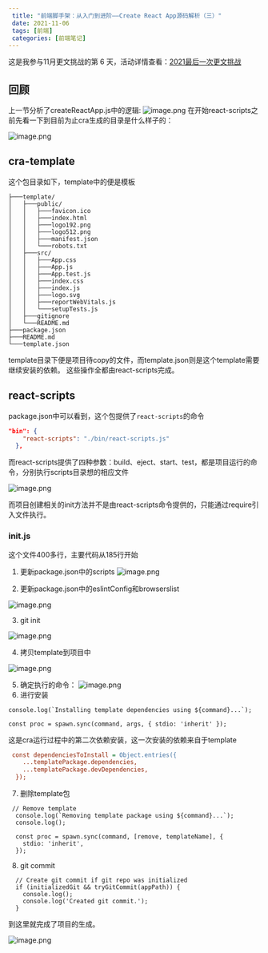 ```yaml
---
 title: "前端脚手架：从入门到进阶——Create React App源码解析（三）"
 date: 2021-11-06
 tags: [前端]
 categories: [前端笔记]
---
```


这是我参与11月更文挑战的第 6 天，活动详情查看：[2021最后一次更文挑战](https://juejin.cn/post/7023643374569816095/ "https://juejin.cn/post/7023643374569816095/")

回顾
--

上一节分析了createReactApp.js中的逻辑: ![image.png](../imgs/0ee7c29a050f4ff7b580e73d1d1932f7.png) 在开始react-scripts之前先看一下到目前为止cra生成的目录是什么样子的：

![image.png](../imgs/0255ec42a61443f582afd734d41915cb.png)

cra-template
------------

这个包目录如下，template中的便是模板

```arduino
├───template/
│   ├───public/
│   │   ├───favicon.ico
│   │   ├───index.html
│   │   ├───logo192.png
│   │   ├───logo512.png
│   │   ├───manifest.json
│   │   └───robots.txt
│   ├───src/
│   │   ├───App.css
│   │   ├───App.js
│   │   ├───App.test.js
│   │   ├───index.css
│   │   ├───index.js
│   │   ├───logo.svg
│   │   ├───reportWebVitals.js
│   │   └───setupTests.js
│   ├───gitignore
│   └───README.md
├───package.json
├───README.md
└───template.json
```

template目录下便是项目待copy的文件，而template.json则是这个template需要继续安装的依赖。 这些操作全都由react-scripts完成。

react-scripts
-------------

package.json中可以看到，这个包提供了`react-scripts`的命令

```json
"bin": {
    "react-scripts": "./bin/react-scripts.js"
  },
```

而react-scripts提供了四种参数：build、eject、start、test，都是项目运行的命令，分别执行scripts目录想的相应文件

![image.png](../imgs/1db5249a8fc94922ae2a429731b36262.png)

而项目创建相关的init方法并不是由react-scripts命令提供的，只能通过require引入文件执行。

### init.js

这个文件400多行，主要代码从185行开始

1.  更新package.json中的scripts ![image.png](../imgs/ac8f8d2c1c02487e9ae9489cefac018a.png)
    
2.  更新package.json中的eslintConfig和browserslist
    

![image.png](../imgs/324fd58b217e4370a03fdb879e935aa6.png)

3.  git init

![image.png](../imgs/dd6b2573899b44ba945a1763a0cfa88e.png)

4.  拷贝template到项目中

![image.png](../imgs/15e5c3208d1d4b9db3332d27f3c5490d.png)

5.  确定执行的命令： ![image.png](../imgs/aeddca64831a45309a3e99a9d6ac3aa0.png)
6.  进行安装

```arduino
console.log(`Installing template dependencies using ${command}...`);

const proc = spawn.sync(command, args, { stdio: 'inherit' });
```

这是cra运行过程中的第二次依赖安装，这一次安装的依赖来自于template

```ini
 const dependenciesToInstall = Object.entries({
    ...templatePackage.dependencies,
    ...templatePackage.devDependencies,
  });
```

7.  删除template包

```arduino
 // Remove template
  console.log(`Removing template package using ${command}...`);
  console.log();

  const proc = spawn.sync(command, [remove, templateName], {
    stdio: 'inherit',
  });
```

8.  git commit

```arduino
  // Create git commit if git repo was initialized
  if (initializedGit && tryGitCommit(appPath)) {
    console.log();
    console.log('Created git commit.');
  }
```

到这里就完成了项目的生成。

![image.png](../imgs/6c32109e9dc845c1843613ffd8095fe1.png)